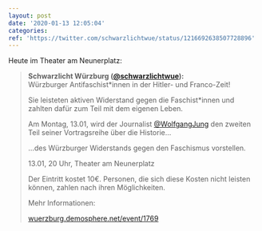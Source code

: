 ```yaml
---
layout: post
date: '2020-01-13 12:05:04'
categories: 
ref: 'https://twitter.com/schwarzlichtwue/status/1216692638507728896'
---
```

Heute im Theater am Neunerplatz:
> <b>Schwarzlicht Würzburg ([@schwarzlichtwue](https://twitter.com/schwarzlichtwue)):</b>  
>Würzburger Antifaschist\*innen in der Hitler- und Franco-Zeit!  
>  
>Sie leisteten aktiven Widerstand gegen die Faschist\*innen und zahlten dafür zum Teil mit dem eigenen Leben.  
>  
>  
>  
>Am Montag, 13.01, wird der Journalist [@WolfgangJung](https://twitter.com/WolfgangJung) den zweiten Teil seiner Vortragsreihe über die Historie…  
>  
>…des Würzburger Widerstands gegen den Faschismus vorstellen.  
>  
>  
>  
>13.01, 20 Uhr, Theater am Neunerplatz  
>  
>  
>  
>Der Eintritt kostet 10€. Personen, die sich diese Kosten nicht leisten können, zahlen nach ihren Möglichkeiten.  
>  
>  
>  
>Mehr Informationen:  
>  
>[wuerzburg.demosphere.net/event/1769](https://wuerzburg.demosphere.net/event/1769)  

